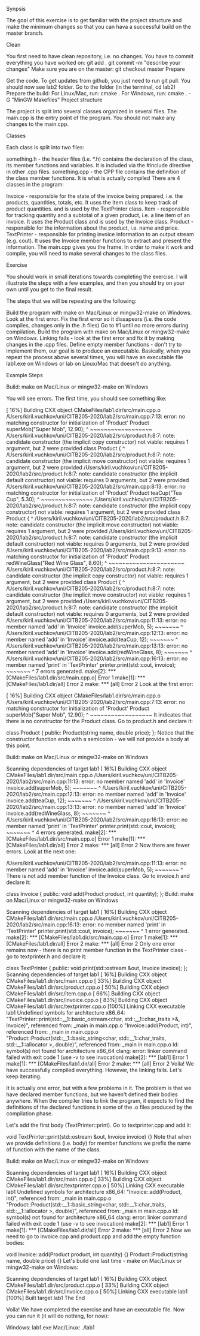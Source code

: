 Synpsis

The goal of this exercise is to get familiar with the project structure and make the minimum changes so that you can hava a successful build on the master branch.

Clean

You first need to have clean repository, i.e. no changes. You have to commit everything you have worked on:
git add .
git commit -m "describe your changes"
Make sure you are on the master: git checkout master
Prepare

Get the code. To get updates from github, you just need to run git pull. You should now see lab2 folder.
Go to the folder (in the terminal, cd lab2)
Prepare the build:
For Linux/Mac, run: cmake .
For Windows, run: cmake . -G "MinGW Makefiles"
Project structure

The project is split into several classes organized in several files. The main.cpp is the entry point of the program. You should not make any changes to the main.cpp.

Classes

Each class is split into two files:

something.h - the header files (i.e. *.h) contains the declaration of the class, its member functions and variables. It is included via the #include directive in other .cpp files.
something.cpp - the CPP file contains the definition of the class member functions. It is what is actually compiled
There are 4 classes in the program:

Invoice - responsible for the state of the invoice being prepared, i.e. the products, quantities, totals, etc. It uses the Item class to keep track of product quantities. and is used by the TextPrinter class.
Item - responsible for tracking quantity and a subtotal of a given product, i.e. a line item of an invoice. It uses the Product class and is used by the Invoice class.
Product - responsible for the information about the product, i.e. name and price.
TextPrinter - responsible for printing invoice information to an output stream (e.g. cout). It uses the Invoice member functions to extract and present the information.
The main.cpp gives you the frame. In order to make it work and compile, you will need to make several changes to the class files.

Exercise

You should work in small iterations towards completing the exercise. I will illustrate the steps with a few examples, and then you should try on your own until you get to the final result.

The steps that we will be repeating are the following:

Build the program with make on Mac/Linux or mingw32-make on Windows.
Look at the first error.
Fix the first error so it dissapears (i.e. the code compiles, changes only in the .h files)
Go to #1 until no more errors during compilation.
Build the program with make on Mac/Linux or mingw32-make on Windows.
Linking fails - look at the first error and fix it by making changes in the .cpp files. Define empty member functions - don't try to implement them, our goal is to produce an executable.
Basically, when you repeat the process above several times, you will have an executable file lab1.exe on Windows or lab on Linux/Mac that doesn't do anything.

Example Steps

Build: make on Mac/Linux or mingw32-make on Windows

You will see errors. The first time, you should see something like:

[ 16%] Building CXX object CMakeFiles/lab1.dir/src/main.cpp.o
/Users/kiril.vuchkov/uni/CITB205-2020/lab2/src/main.cpp:7:13: error: no matching constructor for initialization of 'Product'
    Product superMob("Super Mob", 12.90);
            ^        ~~~~~~~~~~~~~~~~~~
/Users/kiril.vuchkov/uni/CITB205-2020/lab2/src/product.h:8:7: note: candidate constructor (the implicit copy constructor) not viable: requires 1 argument, but 2 were provided
class Product {
      ^
/Users/kiril.vuchkov/uni/CITB205-2020/lab2/src/product.h:8:7: note: candidate constructor (the implicit move constructor) not viable: requires 1 argument, but 2 were provided
/Users/kiril.vuchkov/uni/CITB205-2020/lab2/src/product.h:8:7: note: candidate constructor (the implicit default constructor) not viable: requires 0 arguments, but 2 were provided
/Users/kiril.vuchkov/uni/CITB205-2020/lab2/src/main.cpp:8:13: error: no matching constructor for initialization of 'Product'
    Product teaCup("Tea Cup", 5.30);
            ^      ~~~~~~~~~~~~~~~
/Users/kiril.vuchkov/uni/CITB205-2020/lab2/src/product.h:8:7: note: candidate constructor (the implicit copy constructor) not viable: requires 1 argument, but 2 were provided
class Product {
      ^
/Users/kiril.vuchkov/uni/CITB205-2020/lab2/src/product.h:8:7: note: candidate constructor (the implicit move constructor) not viable: requires 1 argument, but 2 were provided
/Users/kiril.vuchkov/uni/CITB205-2020/lab2/src/product.h:8:7: note: candidate constructor (the implicit default constructor) not viable: requires 0 arguments, but 2 were provided
/Users/kiril.vuchkov/uni/CITB205-2020/lab2/src/main.cpp:9:13: error: no matching constructor for initialization of 'Product'
    Product redWineGlass("Red Wine Glass", 8.60);
            ^            ~~~~~~~~~~~~~~~~~~~~~~
/Users/kiril.vuchkov/uni/CITB205-2020/lab2/src/product.h:8:7: note: candidate constructor (the implicit copy constructor) not viable: requires 1 argument, but 2 were provided
class Product {
      ^
/Users/kiril.vuchkov/uni/CITB205-2020/lab2/src/product.h:8:7: note: candidate constructor (the implicit move constructor) not viable: requires 1 argument, but 2 were provided
/Users/kiril.vuchkov/uni/CITB205-2020/lab2/src/product.h:8:7: note: candidate constructor (the implicit default constructor) not viable: requires 0 arguments, but 2 were provided
/Users/kiril.vuchkov/uni/CITB205-2020/lab2/src/main.cpp:11:13: error: no member named 'add' in 'Invoice'
    invoice.add(superMob, 5);
    ~~~~~~~ ^
/Users/kiril.vuchkov/uni/CITB205-2020/lab2/src/main.cpp:12:13: error: no member named 'add' in 'Invoice'
    invoice.add(teaCup, 12);
    ~~~~~~~ ^
/Users/kiril.vuchkov/uni/CITB205-2020/lab2/src/main.cpp:13:13: error: no member named 'add' in 'Invoice'
    invoice.add(redWineGlass, 8);
    ~~~~~~~ ^
/Users/kiril.vuchkov/uni/CITB205-2020/lab2/src/main.cpp:16:13: error: no member named 'print' in 'TextPrinter'
    printer.print(std::cout, invoice);
    ~~~~~~~ ^
7 errors generated.
make[2]: *** [CMakeFiles/lab1.dir/src/main.cpp.o] Error 1
make[1]: *** [CMakeFiles/lab1.dir/all] Error 2
make: *** [all] Error 2
Look at the first error:

[ 16%] Building CXX object CMakeFiles/lab1.dir/src/main.cpp.o
/Users/kiril.vuchkov/uni/CITB205-2020/lab2/src/main.cpp:7:13: error: no matching constructor for initialization of 'Product'
    Product superMob("Super Mob", 12.90);
            ^        ~~~~~~~~~~~~~~~~~~
It indicates that there is no constructor for the Product class. Go to product.h and declare it:

class Product {
public:
    Product(string name, double price);
};
Notice that the constructor function ends with a semicolon - we will not provide a body at this point.

Build: make on Mac/Linux or mingw32-make on Windows

Scanning dependencies of target lab1
[ 16%] Building CXX object CMakeFiles/lab1.dir/src/main.cpp.o
/Users/kiril.vuchkov/uni/CITB205-2020/lab2/src/main.cpp:11:13: error: no member named 'add' in 'Invoice'
    invoice.add(superMob, 5);
    ~~~~~~~ ^
/Users/kiril.vuchkov/uni/CITB205-2020/lab2/src/main.cpp:12:13: error: no member named 'add' in 'Invoice'
    invoice.add(teaCup, 12);
    ~~~~~~~ ^
/Users/kiril.vuchkov/uni/CITB205-2020/lab2/src/main.cpp:13:13: error: no member named 'add' in 'Invoice'
    invoice.add(redWineGlass, 8);
    ~~~~~~~ ^
/Users/kiril.vuchkov/uni/CITB205-2020/lab2/src/main.cpp:16:13: error: no member named 'print' in 'TextPrinter'
    printer.print(std::cout, invoice);
    ~~~~~~~ ^
4 errors generated.
make[2]: *** [CMakeFiles/lab1.dir/src/main.cpp.o] Error 1
make[1]: *** [CMakeFiles/lab1.dir/all] Error 2
make: *** [all] Error 2
Now there are fewer errors. Look at the next one:

/Users/kiril.vuchkov/uni/CITB205-2020/lab2/src/main.cpp:11:13: error: no member named 'add' in 'Invoice'
    invoice.add(superMob, 5);
    ~~~~~~~ ^
There is not add member function of the Invoice class. Go to invoice.h and declare it:

class Invoice {
public:
    void add(Product product, int quantity);
};
Build: make on Mac/Linux or mingw32-make on Windows

Scanning dependencies of target lab1
[ 16%] Building CXX object CMakeFiles/lab1.dir/src/main.cpp.o
/Users/kiril.vuchkov/uni/CITB205-2020/lab2/src/main.cpp:16:13: error: no member named 'print' in 'TextPrinter'
    printer.print(std::cout, invoice);
    ~~~~~~~ ^
1 error generated.
make[2]: *** [CMakeFiles/lab1.dir/src/main.cpp.o] Error 1
make[1]: *** [CMakeFiles/lab1.dir/all] Error 2
make: *** [all] Error 2
Only one error remains now - there is no print member function in the TextPrinter class - go to textprinter.h and declare it:

class TextPrinter {
public:
    void print(std::ostream &out, Invoice invoice);
};
Scanning dependencies of target lab1
[ 16%] Building CXX object CMakeFiles/lab1.dir/src/main.cpp.o
[ 33%] Building CXX object CMakeFiles/lab1.dir/src/product.cpp.o
[ 50%] Building CXX object CMakeFiles/lab1.dir/src/item.cpp.o
[ 66%] Building CXX object CMakeFiles/lab1.dir/src/invoice.cpp.o
[ 83%] Building CXX object CMakeFiles/lab1.dir/src/textprinter.cpp.o
[100%] Linking CXX executable lab1
Undefined symbols for architecture x86_64:
  "TextPrinter::print(std::__1::basic_ostream<char, std::__1::char_traits<char> >&, Invoice)", referenced from:
      _main in main.cpp.o
  "Invoice::add(Product, int)", referenced from:
      _main in main.cpp.o
  "Product::Product(std::__1::basic_string<char, std::__1::char_traits<char>, std::__1::allocator<char> >, double)", referenced from:
      _main in main.cpp.o
ld: symbol(s) not found for architecture x86_64
clang: error: linker command failed with exit code 1 (use -v to see invocation)
make[2]: *** [lab1] Error 1
make[1]: *** [CMakeFiles/lab1.dir/all] Error 2
make: *** [all] Error 2
Voila! We have successfully compiled everything. However, the linking fails. Let's keep iterating.

It is actually one error, but with a few problems in it. The problem is that we have declared member functions, but we haven't defined their bodies anywhere. When the compiler tries to link the program, it expects to find the definitions of the declared functions in some of the .o files produced by the compilation phase.

Let's add the first body (TextPrinter::print). Go to textprinter.cpp and add it:

void TextPrinter::print(std::ostream &out, Invoice invoice) {}
Note that when we provide definitions (i.e. body) for member functions we prefix the name of function with the name of the class.

Build: make on Mac/Linux or mingw32-make on Windows:

Scanning dependencies of target lab1
[ 16%] Building CXX object CMakeFiles/lab1.dir/src/main.cpp.o
[ 33%] Building CXX object CMakeFiles/lab1.dir/src/textprinter.cpp.o
[ 50%] Linking CXX executable lab1
Undefined symbols for architecture x86_64:
  "Invoice::add(Product, int)", referenced from:
      _main in main.cpp.o
  "Product::Product(std::__1::basic_string<char, std::__1::char_traits<char>, std::__1::allocator<char> >, double)", referenced from:
      _main in main.cpp.o
ld: symbol(s) not found for architecture x86_64
clang: error: linker command failed with exit code 1 (use -v to see invocation)
make[2]: *** [lab1] Error 1
make[1]: *** [CMakeFiles/lab1.dir/all] Error 2
make: *** [all] Error 2
Now we need to go to invoice.cpp and product.cpp and add the empty function bodies:

void Invoice::add(Product product, int quantity) {}
Product::Product(string name, double price) {}
Let's build one last time - make on Mac/Linux or mingw32-make on Windows:

Scanning dependencies of target lab1
[ 16%] Building CXX object CMakeFiles/lab1.dir/src/product.cpp.o
[ 33%] Building CXX object CMakeFiles/lab1.dir/src/invoice.cpp.o
[ 50%] Linking CXX executable lab1
[100%] Built target lab1
The End

Voila! We have completed the exercise and have an executable file. Now you can run it (it will do nothing, for now):

Windows: lab1.exe
Mac/Linux: ./lab1
